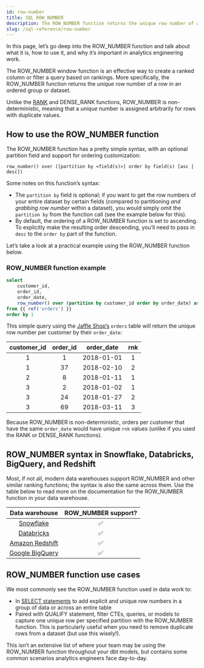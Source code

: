 ```yaml
---
id: row-number
title: SQL ROW_NUMBER
description: The ROW_NUMBER function returns the unique row number of a row in an ordered group or dataset.
slug: /sql-reference/row-number
---
```


<head>
    <title>Working with the SQL ROW_NUMBER</title>
</head>

In this page, let’s go deep into the ROW_NUMBER function and talk about what it is, how to use it, and why it’s important in analytics engineering work.

The ROW_NUMBER window function is an effective way to create a ranked column or filter a query based on rankings. More specifically, the ROW_NUMBER function returns the *unique* row number of a row in an ordered group or dataset. 

Unlike the [RANK](/sql-reference/rank) and DENSE_RANK functions, ROW_NUMBER is non-deterministic, meaning that a *unique* number is assigned arbitrarily for rows with duplicate values.

## How to use the ROW_NUMBER function

The ROW_NUMBER function has a pretty simple syntax, with an optional partition field and support for ordering customization:

`row_number() over ([partition by <field(s)>] order by field(s) [asc | desc])`

Some notes on this function’s syntax:

- The `partition by` field is optional; if you want to get the row numbers of your entire dataset by certain fields (compared to partitioning *and grabbing row number* within a dataset), you would simply omit the `partition by` from the function call (see the example below for this).
- By default, the ordering of a ROW_NUMBER function is set to ascending. To explicitly make the resulting order descending, you’ll need to pass in `desc` to the `order by` part of the function.

Let’s take a look at a practical example using the ROW_NUMBER function below.

### ROW_NUMBER function example

```sql
select
    customer_id,
    order_id,
    order_date,
    row_number() over (partition by customer_id order by order_date) as rnk
from {{ ref('orders') }}
order by 1
```

This simple query using the [Jaffle Shop’s](https://github.com/dbt-labs/jaffle_shop) `orders` table will return the unique row number per customer by their `order_date`:

| customer_id | order_id | order_date | rnk |
|:---:|:---:|:---:|:---:|
| 1 | 1 | 2018-01-01 | 1 |
| 1 | 37 | 2018-02-10 | 2 |
| 2 | 8 | 2018-01-11 | 1 |
| 3 | 2 | 2018-01-02 | 1 |
| 3 | 24 | 2018-01-27 | 2 |
| 3 | 69 | 2018-03-11 | 3 |

Because ROW_NUMBER is non-deterministic, orders per customer that have the same `order_date` would have unique `rnk` values (unlike if you used the RANK or DENSE_RANK functions).

## ROW_NUMBER syntax in Snowflake, Databricks, BigQuery, and Redshift

Most, if not all, modern data warehouses support ROW_NUMBER and other similar ranking functions; the syntax is also the same across them. Use the table below to read more on the documentation for the ROW_NUMBER function in your data warehouse.

| Data warehouse | ROW_NUMBER support? |
|:---:|:---:|
| [Snowflake](https://docs.snowflake.com/en/sql-reference/functions/row_number.html) | ✅ |
| [Databricks](https://docs.databricks.com/sql/language-manual/functions/row_number.html) | ✅ |
| [Amazon Redshift](https://docs.aws.amazon.com/redshift/latest/dg/r_WF_ROW_NUMBER.html) | ✅ |
| [Google BigQuery](https://cloud.google.com/bigquery/docs/reference/standard-sql/numbering_functions#row_number) | ✅ |

## ROW_NUMBER function use cases

We most commonly see the ROW_NUMBER function used in data work to:

- In [SELECT statements](/sql-reference/select) to add explicit and unique row numbers in a group of data or across an entire table
- Paired with QUALIFY statement, filter CTEs, queries, or models to capture one unique row per specified partition with the ROW_NUMBER function. This is particularly useful when you need to remove duplicate rows from a dataset (but use this wisely!).

This isn’t an extensive list of where your team may be using the ROW_NUMBER function throughout your dbt models, but contains some common scenarios analytics engineers face day-to-day.
